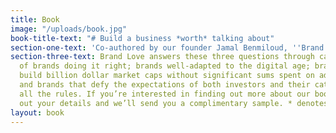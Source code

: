 ```yaml
---
title: Book
image: "/uploads/book.jpg"
book-title-text: "# Build a business *worth* talking about"
section-one-text: 'Co-authored by our founder Jamal Benmiloud, ''Brand Love: How to build a brand worth talking about’ is a journey that takes you around the world in search of the businesses both fans and industry analysts are talking about. Monster Energy drinks have become the most successful energy drinks brand in the US, without a single dollar spent on advertising. When Chinese mobile brand Xiaomi launched their new tablet, stock sold out in 2.7 seconds. LEGO continues to defy critics and analyst expectations selling billions of dollars of analog toys in the digital age.'
section-three-text: Brand Love answers these three questions through case studies
  of brands doing it right; brands well-adapted to the digital age; brands that can
  build billion dollar market caps without significant sums spent on advertising;
  and brands that defy the expectations of both investors and their category by breaking
  all the rules. If you’re interested in finding out more about our book, please fill
  out your details and we’ll send you a complimentary sample. * denotes required field
layout: book
---
```


